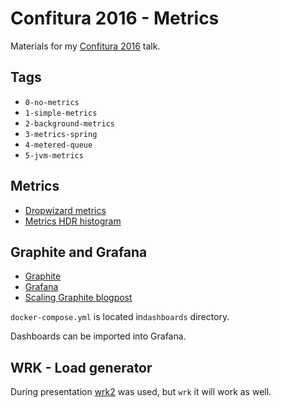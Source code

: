 # Confitura 2016 - Metrics

Materials for my [Confitura 2016](http://confitura.pl) talk.

## Tags

* `0-no-metrics`
* `1-simple-metrics`
* `2-background-metrics`
* `3-metrics-spring`
* `4-metered-queue`
* `5-jvm-metrics`

## Metrics

* [Dropwizard metrics](http://metrics.dropwizard.io/3.1.0/)
* [Metrics HDR histogram](https://bitbucket.org/marshallpierce/hdrhistogram-metrics-reservoir)

## Graphite and Grafana

* [Graphite](http://graphite.readthedocs.io/en/latest/)
* [Grafana](http://grafana.org/)
* [Scaling Graphite blogpost](http://allegro.tech/2015/09/scaling-graphite.html)

`docker-compose.yml` is located in`dashboards` directory.

Dashboards can be imported into Grafana.

## WRK - Load generator

During presentation [wrk2](https://github.com/giltene/wrk2) was used, but `wrk` it will work as well.
